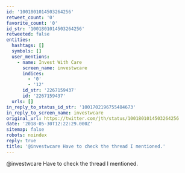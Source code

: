 ```yaml
---
id: '1001801014503264256'
retweet_count: '0'
favorite_count: '0'
id_str: '1001801014503264256'
retweeted: false
entities:
  hashtags: []
  symbols: []
  user_mentions:
    - name: Invest With Care
      screen_name: investwcare
      indices:
        - '0'
        - '12'
      id_str: '2267159437'
      id: '2267159437'
  urls: []
in_reply_to_status_id_str: '1001702196755484673'
in_reply_to_screen_name: investwcare
original_url: https://twitter.com/jth/status/1001801014503264256
date: '2018-05-30T12:22:29.000Z'
sitemap: false
robots: noindex
reply: true
title: '@investwcare Have to check the thread I mentioned.'
---
```


@investwcare Have to check the thread I mentioned.